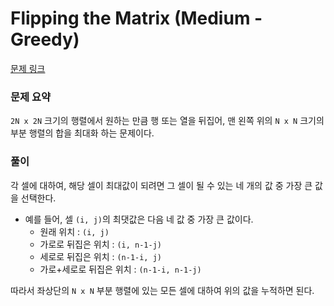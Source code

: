 # Flipping the Matrix (Medium - Greedy)

[문제 링크](https://www.hackerrank.com/challenges/flipping-the-matrix/problem)

### 문제 요약

`2N x 2N` 크기의 행렬에서 원하는 만큼 행 또는 열을 뒤집어, 맨 왼쪽 위의 `N x N` 크기의 부분 행렬의 합을 최대화 하는 문제이다.

### 풀이

각 셀에 대하여, 해당 셀이 최대값이 되려면 그 셀이 될 수 있는 네 개의 값 중 가장 큰 값을 선택한다.

- 예를 들어, 셀 `(i, j)`의 최댓값은 다음 네 값 중 가장 큰 값이다.
  - 원래 위치 : `(i, j)`
  - 가로로 뒤집은 위치 : `(i, n-1-j)`
  - 세로로 뒤집은 위치 : `(n-1-i, j)`
  - 가로+세로로 뒤집은 위치 : `(n-1-i, n-1-j)`

따라서 좌상단의 `N x N` 부분 행렬에 있는 모든 셀에 대하여 위의 값을 누적하면 된다.
